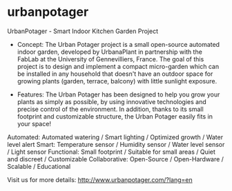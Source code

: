 # urbanpotager
UrbanPotager - Smart Indoor Kitchen Garden Project

* Concept:
The Urban Potager project is a small open-source automated indoor garden, developed by UrbanaPlant in partnership with the FabLab at the University of Gennevilliers, France. The goal of this project is to design and implement a compact micro-garden which can be installed in any household that doesn't have an outdoor space for growing plants (garden, terrace, balcony) with little sunlight exposure.

* Features:
The Urban Potager has been designed to help you grow your plants as simply as possible, by using innovative technologies and precise control of the environment. In addition, thanks to its small footprint and customizable structure, the Urban Potager easily fits in your space!

Automated: Automated watering / Smart lighting / Optimized growth / Water level alert
Smart: Temperature sensor / Humidity sensor / Water level sensor / Light sensor
Functional: Small footprint / Suitable for small areas / Quiet and discreet / Customizable
Collaborative: Open-Source / Open-Hardware / Scalable / Educational

Visit us for more details: http://www.urbanpotager.com/?lang=en
